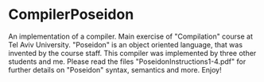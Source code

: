 # CompilerPoseidon
An implementation of a compiler. Main exercise of "Compilation" course at Tel Aviv University.
"Poseidon" is an object oriented language, that was invented by the course staff.
This compiler was implemented by three other students and me.
Please read the files "PoseidonInstructions1-4.pdf" for further details on "Poseidon" syntax, semantics and more.
Enjoy!
